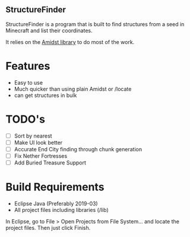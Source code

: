 ## StructureFinder
StructureFinder is a program that is built to find structures from a seed in Minecraft and list their coordinates.

It relies on the [Amidst library](https://github.com/toolbox4minecraft/amidst) to do most of the work.

# Features

- Easy to use
- Much quicker than using plain Amidst or /locate
- can get structures in bulk

# TODO's

- [ ] Sort by nearest
- [ ] Make UI look better
- [ ] Accurate End City finding through chunk generation
- [ ] Fix Nether Fortresses
- [ ] Add Buried Treasure Support

# Build Requirements

- Eclipse Java (Preferably 2019-03)
- All project files including libraries (/lib)

In Eclipse, go to File > Open Projects from File System... and locate the project files. Then just click Finish.

